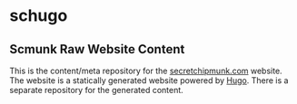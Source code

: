 # schugo 
## Scmunk Raw Website Content 

This is the content/meta repository for the [secretchipmunk.com][2] website. The website is a statically generated website powered by [Hugo][1]. There is a separate repository for the generated content.

[1]: http://gohugo.io/
[2]: http://www.secretchipmunk.com 

